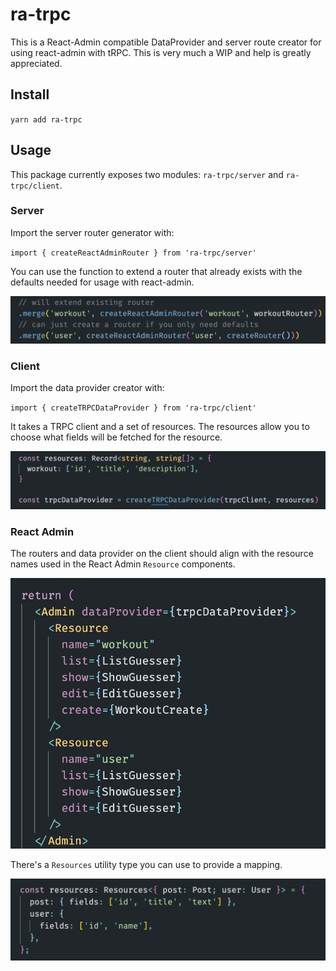 # ra-trpc

This is a React-Admin compatible DataProvider and server route creator for using react-admin with tRPC. This is very much a WIP and help is greatly appreciated.

## Install

`yarn add ra-trpc`

## Usage

This package currently exposes two modules: `ra-trpc/server` and `ra-trpc/client`.

### Server

Import the server router generator with:

`import { createReactAdminRouter } from 'ra-trpc/server'`

You can use the function to extend a router that already exists with the defaults needed for usage with react-admin.

![](./docs/ra-router-creation.png)

### Client

Import the data provider creator with:

`import { createTRPCDataProvider } from 'ra-trpc/client'`

It takes a TRPC client and a set of resources. The resources allow you to choose what fields will be fetched for the resource.

![](docs/ra-data-provider.png)

### React Admin

The routers and data provider on the client should align with the resource names used in the React Admin `Resource` components.

![](docs/ra-react-admin.png)

There's a `Resources` utility type you can use to provide a mapping.

![](docs/ra-resources.png)
